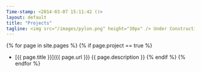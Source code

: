 ```yaml
---
Time-stamp: <2014-03-07 15:11:42 ()>
layout: default
title: "Projects"
tagline: <img src="/images/pylon.png" height="30px" /> Under Construction
---
```


{% for page in site.pages %}
{% if page.project == true %}
- [{{ page.title }}]({{ page.url }}) {{ page.description }}
{% endif %}
{% endfor %}
